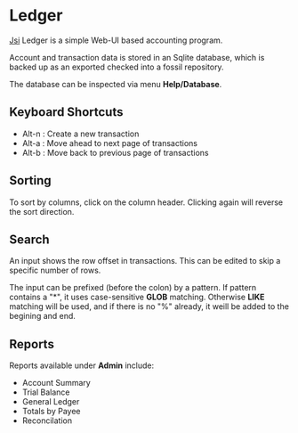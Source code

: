 Ledger
======

[Jsi](https://jsish.org/jsi) Ledger is a simple Web-UI based accounting program.

Account and transaction data is stored in an Sqlite database, which
is backed up as an exported checked into a fossil repository.

The database can be inspected via menu **Help/Database**.

Keyboard Shortcuts
------------------

- Alt-n : Create a new transaction
- Alt-a : Move ahead to next page of transactions
- Alt-b : Move back to previous page of transactions


Sorting
-------

To sort by columns, click on the column header.  Clicking again will
reverse the sort direction.

Search
------

An input shows the row offset in transactions.  This can be edited to
skip a specific number of rows.

The input can be prefixed (before the colon) by a pattern.
If pattern contains a "*", it uses case-sensitive **GLOB** matching.
Otherwise **LIKE** matching will be used, and if there is no "%" already,
it weill be added to the begining and end.

Reports
-------

Reports available under **Admin** include:

- Account Summary
- Trial Balance
- General Ledger
- Totals by Payee
- Reconcilation

